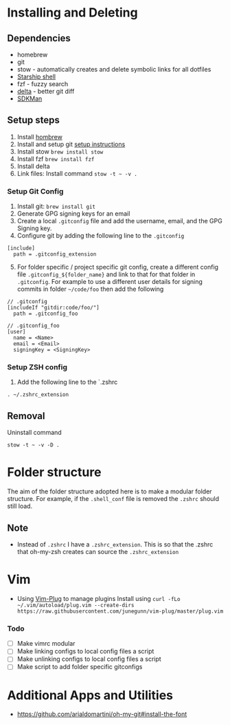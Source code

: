 # Installing and Deleting

## Dependencies

- homebrew
- git
- stow - automatically creates and delete symbolic links for all dotfiles
- [Starship shell](https://starship.rs/)
- fzf - fuzzy search
- [delta](https://github.com/dandavison/delta) - better git diff
- [SDKMan](https://sdkman.io)

## Setup steps

1. Install [hombrew](https://brew.sh/)
1. Install and setup git [setup instructions](#setup-git-config)
1. Install stow `brew install stow`
1. Install fzf `brew install fzf`
1. Install delta
1. Link files: Install command `stow -t ~ -v .`
<!-- 1. Install and setup `oh-my-zsh` [setup instructions](#setup-oh-my-zsh-config) -->


### Setup Git Config
1. Install git: `brew install git`
1. Generate GPG signing keys for an email
1. Create a local `.gitconfig` file and add the username, email, and the GPG Signing key. 
1. Configure git by adding the following line to the `.gitconfig` 
  ```
  [include]
    path = .gitconfig_extension
  ```
5. For folder specific / project specific git config, create a different config file `.gitconfig_${folder_name}` and link to that for that folder in `.gitconfig`. For example to use a different user details for signing commits in folder `~/code/foo` then add the following 

```
// .gitconfig
[includeIf "gitdir:code/foo/"]
  path = .gitconfig_foo
```

```
// .gitconfig_foo
[user]
  name = <Name>
  email = <Email>
  signingKey = <SigningKey>

```

### Setup ZSH config
<!-- 1. Install [oh-my-zsh](https://ohmyz.sh) -->
1. Add the following line to the `.zshrc

```
. ~/.zshrc_extension
```

## Removal

Uninstall command

```
stow -t ~ -v -D .
```

# Folder structure

The aim of the folder structure adopted here is to make a modular folder structure.
For example, if the `.shell_conf` file is removed the `.zshrc` should still load.

## Note

- Instead of `.zshrc` I have a `.zshrc_extension`. This is so that the .zshrc that oh-my-zsh creates can source the `.zshrc_extension`

# Vim

- Using [Vim-Plug](https://github.com/junegunn/vim-plug) to manage plugins
  Install using `curl -fLo ~/.vim/autoload/plug.vim --create-dirs https://raw.githubusercontent.com/junegunn/vim-plug/master/plug.vim`

### Todo

- [ ] Make vimrc modular
- [ ] Make linking configs to local config files a script
- [ ] Make unlinking configs to local config files a script
- [ ] Make script to add folder specific gitconfigs

# Additional Apps and Utilities

- https://github.com/arialdomartini/oh-my-git#install-the-font
